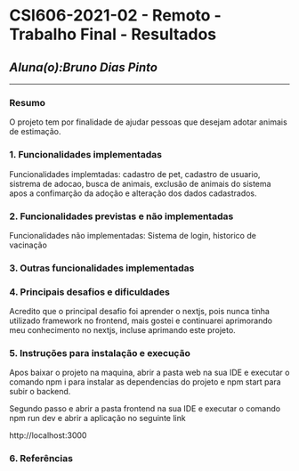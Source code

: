 # **CSI606-2021-02 - Remoto - Trabalho Final - Resultados**

## *Aluna(o):Bruno Dias Pinto*

--------------

<!-- Este documento tem como objetivo apresentar o projeto desenvolvido, considerando o que foi definido na proposta e o produto final. -->

### Resumo

 O projeto tem por finalidade de ajudar pessoas que desejam adotar animais de estimação.


### 1. Funcionalidades implementadas
 Funcionalidades implemtadas: cadastro de pet, cadastro de usuario, sistrema de adocao, busca de animais, exclusão de animais do sistema apos a confimarção da adoção e alteração dos dados cadastrados.
  
### 2. Funcionalidades previstas e não implementadas
Funcionalidades não implementadas: Sistema de login, historico de vacinação

### 3. Outras funcionalidades implementadas
<!-- Descrever as funcionalidades implementas além daquelas que foram previstas, caso se aplique.  -->

### 4. Principais desafios e dificuldades
Acredito que o principal desafio foi aprender o nextjs, pois nunca tinha utilizado framework no frontend, mais gostei e continuarei aprimorando meu conhecimento no nextjs, incluse aprimando este projeto. 

### 5. Instruções para instalação e execução
Apos baixar o projeto na maquina, abrir a pasta web na sua IDE e executar o comando npm i para instalar as dependencias do projeto e npm start para subir o backend.

Segundo passo e abrir a pasta frontend na sua IDE e executar o comando npm run dev e abrir a aplicação no seguinte link 

http://localhost:3000

### 6. Referências
<!-- Referências podem ser incluídas, caso necessário. Utilize o padrão ABNT. -->

